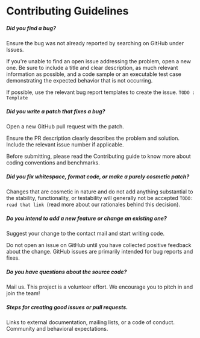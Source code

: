 
# Contributing Guidelines

##### Did you find a bug?

Ensure the bug was not already reported by searching on GitHub under Issues.

If you're unable to find an open issue addressing the problem, open a new one. Be sure to include a title and clear description, as much relevant information as possible, and a code sample or an executable test case demonstrating the expected behavior that is not occurring.

If possible, use the relevant bug report templates to create the issue. ```TODO : Template```

##### Did you write a patch that fixes a bug?

Open a new GitHub pull request with the patch.

Ensure the PR description clearly describes the problem and solution. Include the relevant issue number if applicable.

Before submitting, please read the Contributing guide to know more about coding conventions and benchmarks.

##### Did you fix whitespace, format code, or make a purely cosmetic patch?

Changes that are cosmetic in nature and do not add anything substantial to the stability, functionality, or testability will generally not be accepted ```TODO: read that link ```(read more about our rationales behind this decision).

##### Do you intend to add a new feature or change an existing one?

Suggest your change to the contact mail and start writing code.

Do not open an issue on GitHub until you have collected positive feedback about the change. GitHub issues are primarily intended for bug reports and fixes.

##### Do you have questions about the source code?

Mail us. This project is a volunteer effort. We encourage you to pitch in and join the team!

##### Steps for creating good issues or pull requests.

Links to external documentation, mailing lists, or a code of conduct.
Community and behavioral expectations.

